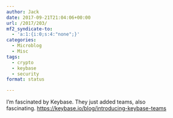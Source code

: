 ```yaml
---
author: Jack
date: 2017-09-21T21:04:06+00:00
url: /2017/203/
mf2_syndicate-to:
  - 'a:1:{i:0;s:4:"none";}'
categories:
  - Microblog
  - Misc
tags:
  - crypto
  - keybase
  - security
format: status

---
```

I&#8217;m fascinated by Keybase. They just added teams, also fascinating. https://keybase.io/blog/introducing-keybase-teams